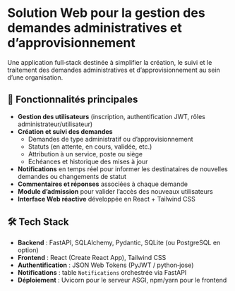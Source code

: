 # Solution Web pour la gestion des demandes administratives et d’approvisionnement

Une application full‑stack destinée à simplifier la création, le suivi et le traitement des demandes administratives et d’approvisionnement au sein d’une organisation.

## 🚀 Fonctionnalités principales

- **Gestion des utilisateurs** (inscription, authentification JWT, rôles administrateur/utilisateur)  
- **Création et suivi des demandes**  
  - Demandes de type administratif ou d’approvisionnement  
  - Statuts (en attente, en cours, validée, etc.)  
  - Attribution à un service, poste ou siège  
  - Echéances et historique des mises à jour  
- **Notifications** en temps réel pour informer les destinataires de nouvelles demandes ou changements de statut  
- **Commentaires et réponses** associées à chaque demande  
- **Module d’admission** pour valider l’accès des nouveaux utilisateurs  
- **Interface Web réactive** développée en React + Tailwind CSS

## 🛠️ Tech Stack

- **Backend** : FastAPI, SQLAlchemy, Pydantic, SQLite (ou PostgreSQL en option)  
- **Frontend** : React (Create React App), Tailwind CSS  
- **Authentification** : JSON Web Tokens (PyJWT / python‑jose)  
- **Notifications** : table `Notifications` orchestrée via FastAPI  
- **Déploiement** : Uvicorn pour le serveur ASGI, npm/yarn pour le frontend


